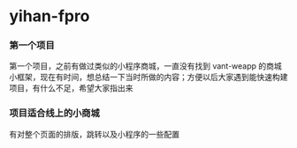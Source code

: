 # yihan-fpro

### 第一个项目

第一个项目，之前有做过类似的小程序商城，一直没有找到 vant-weapp 的商城小框架，现在有时间，想总结一下当时所做的内容；方便以后大家遇到能快速构建项目，有什么不足，希望大家指出来

### 项目适合线上的小商城

有对整个页面的排版，跳转以及小程序的一些配置
